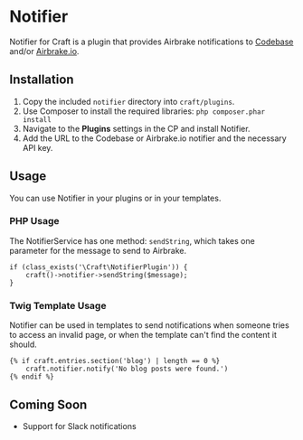 # Notifier

Notifier for Craft is a plugin that provides Airbrake notifications to <a href="http://codebasehq.com/" target="_blank">Codebase</a> and/or <a href="http://airbrake.io/" target="_blank">Airbrake.io</a>.

## Installation

1. Copy the included `notifier` directory into `craft/plugins`.
2. Use Composer to install the required libraries: `php composer.phar install`
3. Navigate to the **Plugins** settings in the CP and install Notifier.
4. Add the URL to the Codebase or Airbrake.io notifier and the necessary API key.

## Usage

You can use Notifier in your plugins or in your templates.

### PHP Usage

The NotifierService has one method: `sendString`, which takes one parameter for the message to send to Airbrake.

	if (class_exists('\Craft\NotifierPlugin')) {
		craft()->notifier->sendString($message);
	}

### Twig Template Usage

Notifier can be used in templates to send notifications when someone tries to access an invalid page, or when the template can't find the content it should.

	{% if craft.entries.section('blog') | length == 0 %}
		craft.notifier.notify('No blog posts were found.')
	{% endif %}

## Coming Soon

* Support for Slack notifications
